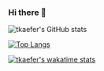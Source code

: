 ### Hi there 👋

![tkaefer's GitHub stats](https://github-readme-stats.vercel.app/api?username=tkaefer&count_private=true&theme=darcula)


[![Top Langs](https://github-readme-stats.vercel.app/api/top-langs/?username=tkaefer&theme=darcula&langs_count=10)](https://github.com/anuraghazra/github-readme-stats)

[![tkaefer's wakatime stats](https://github-readme-stats.vercel.app/api/wakatime?username=tkaefer&theme=darcula)](https://github.com/anuraghazra/github-readme-stats)


<!--
**tkaefer/tkaefer** is a ✨ _special_ ✨ repository because its `README.md` (this file) appears on your GitHub profile.

Here are some ideas to get you started:

- 🔭 I’m currently working on ...
- 🌱 I’m currently learning ...
- 👯 I’m looking to collaborate on ...
- 🤔 I’m looking for help with ...
- 💬 Ask me about ...
- 📫 How to reach me: ...
- 😄 Pronouns: ...
- ⚡ Fun fact: ...
-->
